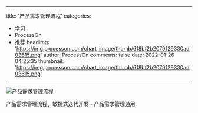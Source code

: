 
---
title: '产品需求管理流程'
categories: 
 - 学习
 - ProcessOn
 - 推荐
headimg: 'https://img.processon.com/chart_image/thumb/618bf2b2079129330ad03615.png'
author: ProcessOn
comments: false
date: 2022-01-26 04:25:35
thumbnail: 'https://img.processon.com/chart_image/thumb/618bf2b2079129330ad03615.png'
---

<div>   
<img class="thumb" alt="产品需求管理流程" src="https://img.processon.com/chart_image/thumb/618bf2b2079129330ad03615.png" referrerpolicy="no-referrer">
<p>产品需求管理流程，敏捷式迭代开发 - 产品需求管理通用</p>  
</div>
            